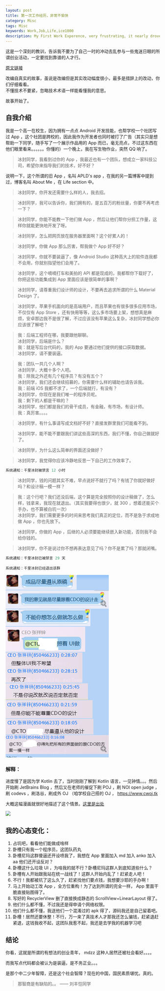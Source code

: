 ```yaml
---
layout: post
title: 第一次工作经历，非常不愉快
category: Misc
tags: Misc
keywords: Work,Job,Life,ice1000
description: My First Work Experence, very frustrating, it nearly drove me 2 death..
---
```


这是一个深刻的教训，告诉我不要为了自己一时的冲动去乱参与一些鬼迷日眼的所谓创业活动，一定要找到靠谱的人才行。

[原文链接](https://www.zhihu.com/question/33041708/answer/106529298)

改编自真实的故事，虽说是改编但是其实改动幅度很小，最多是措辞上的改动，你们仔细看看。<br/>
不懂技术不要紧，忽略技术术语一样能看懂我的意思。

故事开始了。

## 自我介绍
我是一个高一在校生，因为拥有一点点 Android 开发技能，也帮学校一个社团写过 App ，这个社团是跨校的，因此我作为开发者也同时被打了广告（其实只是想帮助一下同学，随手写了一个展示作品用的 App 而已，毫无亮点，不过这东西在他们眼里看来。。。。。。你懂的）一个晚上，我在写生物作业，突然 QQ 响了。

> 冰封同学，我看到过你的 App ，我最近也有一个团队，想成立一家科技公司，希望你来指导我们的技术，好不好？

说明一下，这个所谓的旧 App ，名叫 APLD's app ，在我的另一篇博客中提到过，博客名叫 About Me ，在 Life section 中。

> 冰封同学，你开发还需要什么样的人，我去招。

> 冰封同学，我可以告诉你，我们拥有的，是五百万的粉丝量，你要不再考虑一下？

> 冰封同学，你能不能教一下他们做 App ，然后让他们帮你分担工作量，这样你就能更快地开发了呀。

> 冰封同学，怎么把网页放在服务器里面啊？这个好累人的！

> 冰封同学，你做 App 那么厉害，帮我做个 App 好不好？

> 冰封同学，你就不要装逼了，像 Android Studio 这种高大上的软件连我都不会用，你就别指望他们会用了。

> 冰封同学，这个嘀嘀打车和美拍的 API 都是现成的，我都帮你下载好了，你把这些功能集成到 App 里面应该是很简单的事啊？

> 冰封同学，请尊重我们设计师的设计，不要再去追求所谓的什么 Material Design 了。

> 冰封同学，苹果手机面向的是高端用户，而且苹果也有很多很多应用市场，不仅仅有 App Store ，还有快用等等，这么多市场要上架，想想真是麻烦，安卓那边我不是很了解，不过应该没有苹果这么复杂，冰封同学想必你应该很了解吧？

> 我：后端工程师在哪，我要跟他聊聊。<br/>
冰封同学，后端是什么？<br/>
我：就是写后台代码的，我的 App 要通过他们提供的接口获取数据。<br/>
冰封同学，请不要装逼。

> 我：团队一共几个人啊？<br/>
冰封同学，大概十多个人吧。<br/>
我：除我之外还有几个程序员？有没有五个？<br/>
冰封同学，我们还会继续招募的，你需要什么样的辅助也请告诉我。<br/>
我：前端 iOS 我都不求了，一个后端就行，有没有？<br/>
冰封同学，你现在是我们唯一的程序员呢。<br/>
我：剩下的人都是干嘛的？<br/>
冰封同学，他们都是我们的骨干成员，有金融，有市场，有设计师。<br/>
我：真厉害。。。。

> 冰封同学，有什么事请写成文档好不好？直接发群里我们可能看不到。

> 冰封同学，能不能不要跟我们讲这些高深的东西，我们不懂，你自己做就好了。

> 冰封同学，为什么这么简单的界面还没做好？

> 冰封同学，我觉得你应该冷静地反思一下自己的工作效率了。

```c
系统通知：千里冰封被禁言 12 小时
```

> 冰封同学，钱的问题其实不难，早点说好不就行了吗？有钱了你就好做好吗？和设计稿一模一样？

> 我：这个行吧？我们还没后端，这个算是完全按照你的设计稿做了，怎么样，钱拿来，我现在就退出。（其实我要得也很少，就 300 ，想着还能买个手办，也不算被白坑一次）<br/>
冰封同学，我们需要更多的时间来思考我们真正的定位，而不是急于求成地做 App ，你也先放下。

> 冰封同学，你做的 App ，后继的人必须要能继续嵌入新功能，否则我不会给你钱的。

> 冰封同学，你不是说过你不想再表达意见了吗？你不是累了吗？那就闭嘴。

```c
系统通知：千里冰封已被禁言 29 天

系统通知：千里冰封已经退出该群
```

![](https://raw.githubusercontent.com/ice1000/dialogs/master/sb-talk/zxx.png)

### 解释：
进度慢了是因为学 Kotlin 去了，当时刚刚了解到 Kotlin 语言，一见钟情。。。然后开始刷 JetBrains Blog ，然后又在老师的催促下刷 POJ ，刷 NOI open judge ，刷 codevs ，刷洛谷，刷成外 OJ （咱学校自己搭的 OJ ， https://www.cwoj.tk

大概这幅漫画就很好地描述了这个情景。[这里是出处](http://blog.xiqiao.info/category/programmers/page/12)

![](https://coding.net/u/ice1000/p/Images/git/raw/master/blog-img/old/life/1.png)

## 我的心态变化：
1. 占坑吧，看看他们能做成啥样
1. 卧槽只有我一个程序员，这团队药丸
1. 卧槽尼玛这群傻逼还开设喷我了，我想在 App 里面加入 md 加入 anko 加入 aa 他们还开设反对？
1. 卧槽这什么垃圾 UI ，为啥我的就不行？卧槽尼玛这群人到底知道些什么？
1. 卧槽有人开始跟我站在统一战线了！这群人开始内乱了！赶紧走人吧！
1. 不行！我都被坑了这么久了，赶紧找他们要点钱，我想要沙耶的手办啊！
1. 马上开始动工改 App ，全方位重构！为了达到所谓的完全一样， App 里面干脆直接贴图得了。
1. 写好的 RecyclerView 删了直接换成静态的 ScrollView+LinearLayout 得了。
1. 他们什么都不懂，不过我还是得申请个网络权限。
1. 他们什么都不懂，我送他们一个混淆过的 apk 得了，源码我还是自己留着吧。
1. 卧槽！居然还要休整！不行，万一来了真技术人才那我还怎么骗钱，赶紧退赶紧退，这钱我收不起，这团队我惹不起，我还是去学我的机器学习吧

## 结论

你看，这就是所谓的有想法的创业青年， mdzz 这种人居然还被社会看好。。。。

而我写点代码都会被认为是装逼，是不务正业。。。

是那个中二少年智障，还是这个社会智障？现在的中国，国民素质堪忧。真的。

> 那智商是有缺陷的。。     —— 刘丰恺同学
